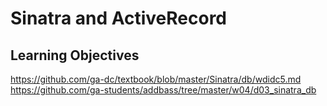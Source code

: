 # Sinatra and ActiveRecord

## Learning Objectives

https://github.com/ga-dc/textbook/blob/master/Sinatra/db/wdidc5.md
https://github.com/ga-students/addbass/tree/master/w04/d03_sinatra_db
